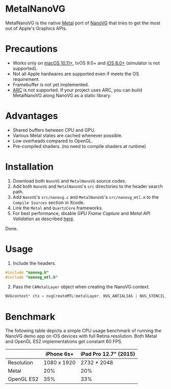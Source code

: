MetalNanoVG
===========

MetalNanoVG is the native [Metal](https://developer.apple.com/metal/) port of [NanoVG](https://github.com/memononen/nanovg) that tries to get the most out of Apple's Graphics APIs.

Precautions
===========

 * Works only on [macOS 10.11+](https://support.apple.com/en-us/HT205073), tvOS 9.0+ and [iOS 8.0+](https://developer.apple.com/library/content/documentation/DeviceInformation/Reference/iOSDeviceCompatibility/DeviceCompatibilityMatrix/DeviceCompatibilityMatrix.html#//apple_ref/doc/uid/TP40013599-CH17-SW1) (simulator is not supported).
 * Not all Apple hardwares are supported even if meets the OS requirement.
 * Framebuffer is not yet implemented.
 * [ARC](https://en.wikipedia.org/wiki/Automatic_Reference_Counting) is not supported. If your project uses ARC, you can build MetalNanoVG along NanoVG as a static library.

Advantages
==========

 * Shared buffers between CPU and GPU.
 * Various Metal states are cached whenever possible.
 * Low overheads compared to OpenGL.
 * Pre-compiled shaders. (no need to compile shaders at runtime)

Installation
============

 1. Download both `NanoVG` and `MetalNanoVG` source codes.
 2. Add both `NanoVG` and `MetalNanoVG`'s `src` directories to the header search
    path.
 3. Add `NanoVG`'s `src/nanovg.c` and `MetalNanoVG`'s `src/nanovg_mtl.m` to
    the `Compile Sources` section in Xcode.
 4. Link the `Metal` and `QuartzCore` frameworks.
 5. For best performance, disable *GPU Frame Capture* and *Metal API Validation* as described [here](https://developer.apple.com/library/content/documentation/Miscellaneous/Conceptual/MetalProgrammingGuide/Dev-Technique/Dev-Technique.html#//apple_ref/doc/uid/TP40014221-CH8-SW3).

 Done.

Usage
=====

 1. Include the headers.

```C
#include "nanovg.h"
#include "nanovg_mtl.h"
```

 2. Pass the `CAMetalLayer` object when creating the NanoVG context.

 ```C
NVGcontext* ctx = nvgCreateMTL(metalLayer, NVG_ANTIALIAS | NVG_STENCIL_STROKES);
 ```

Benchmark
=========

The following table depicts a simple CPU usage benchmark of running the
NanoVG demo app on iOS devices with full Retina resolution. Both Metal and
OpenGL ES2 implementations get constant 60 FPS.

  |            | iPhone 6s+  | iPad Pro 12.7" (2015) |
  | ---------- | ----------- | --------------------- |
  | Resolution | 1080 x 1920 | 2732 * 2048           |
  | Metal      | 20%         | 20%                   |
  | OpenGL ES2 | 35%         | 33%                   |
